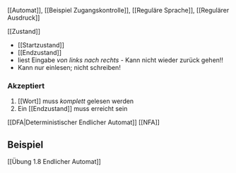 [[Automat]], [[Beispiel Zugangskontrolle]], [[Reguläre Sprache]], [[Regulärer Ausdruck]]






[[Zustand]]
- [[Startzustand]]
- [[Endzustand]]
- liest Eingabe _von links nach rechts_ - Kann nicht wieder zurück gehen!!
- Kann nur einlesen; nicht schreiben!

### Akzeptiert
1. [[Wort]] muss _komplett_ gelesen werden
2. Ein [[Endzustand]] muss erreicht sein

[[DFA|Deterministischer Endlicher Automat]]
[[NFA]]

## Beispiel
[[Übung 1.8 Endlicher Automat]]